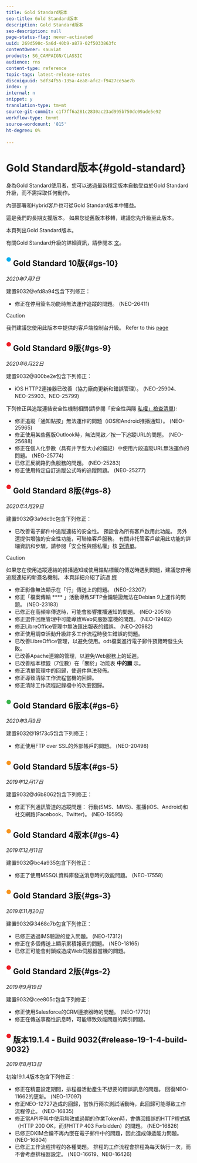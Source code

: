 ```yaml
---
title: Gold Standard版本
seo-title: Gold Standard版本
description: Gold Standard版本
seo-description: null
page-status-flag: never-activated
uuid: 269d590c-5a6d-40b9-a879-02f5033863fc
contentOwner: sauviat
products: SG_CAMPAIGN/CLASSIC
audience: rns
content-type: reference
topic-tags: latest-release-notes
discoiquuid: 5df34f55-135a-4ea8-afc2-f9427ce5ae7b
index: y
internal: n
snippet: y
translation-type: tm+mt
source-git-commit: c1f7ff6a281c2830ac23ad995b750dc09ade5e92
workflow-type: tm+mt
source-wordcount: '815'
ht-degree: 0%

---
```



# Gold Standard版本{#gold-standard}

身為Gold Standard使用者，您可以透過最新穩定版本自動受益於Gold Standard升級，而不需採取任何動作。

內部部署和Hybrid客戶也可從Gold Standard版本中獲益。

這是我們的長期支援版本。 如果您從舊版本移轉，建議您先升級至此版本。

本頁列出Gold Standard版本。

有關Gold Standard升級的詳細資訊，請參閱本 [文](https://helpx.adobe.com/campaign/kb/gold-standard.html)。

## ![](assets/do-not-localize/blue_2.png) Gold Standard 10版{#gs-10}

_2020年7月7日_

建置9032@efd8a94包含下列修正：

* 修正在停用簽名功能時無法運作追蹤的問題。 (NEO-26411)

>[!CAUTION]
>
>我們建議您使用此版本中提供的客戶端控制台升級。 Refer to this [page](../../installation/using/installing-the-client-console.md)

## ![](assets/do-not-localize/red_2.png) Gold Standard 9版{#gs-9}

_2020年6月22日_

建置9032@800be2e包含下列修正：

* iOS HTTP2連接器已改善（協力廠商更新和錯誤管理）。 (NEO-25904、NEO-25903、NEO-25799)

下列修正與追蹤連結安全性機制相關(請參閱「安全性與隱 [私權」檢查清單](https://helpx.adobe.com/campaign/kb/acc-security.html#signature-mechanism)):

* 修正追蹤「通知點按」無法運作的問題（iOS和Android推播通知）。 (NEO-25965)
* 修正使用某些舊版Outlook時，無法開啟／按一下追蹤URL的問題。  (NEO-25688)
* 修正在個人化參數（具有井字型大小的錨記）中使用片段追蹤URL無法運作的問題。 (NEO-25774)
* 已修正反網路釣魚服務的問題。 (NEO-25283)
* 修正使用特定自訂追蹤公式時的追蹤問題。 (NEO-25277)

## ![](assets/do-not-localize/red_2.png) Gold Standard 8版{#gs-8}

_2020年4月29日_

建置9032@3a9dc9c包含下列修正：

* 已改善電子郵件中追蹤連結的安全性。 預設會為所有客戶啟用此功能。 另外還提供增強的安全性功能，可聯絡客戶服務。 有關非托管客戶啟用此功能的詳細資訊和步驟，請參閱「安全性與隱私權」核 [對清單](https://helpx.adobe.com/campaign/kb/acc-security.html#signature-mechanism)。

>[!CAUTION]
>
>如果您在使用追蹤連結的推播通知或使用錨點標籤的傳送時遇到問題，建議您停用追蹤連結的新簽名機制。 本頁詳細介紹了該過 [程](https://helpx.adobe.com/campaign/kb/acc-security.html#signature-mechanism)

* 修正影像無法顯示在「行」傳送上的問題。 (NEO-23207)
* 修正「檔案傳輸 **** 」活動導致SFTP金鑰驗證無法在Debian 9上運作的問題。 (NEO-23183)
* 已修正在高頻率傳送時，可能會影響推播通知的問題。 (NEO-20516)
* 修正選件回應管理中可能導致Web伺服器當機的問題。 (NEO-19482)
* 修正LibreOffice管理中無法匯出報表的錯誤。 (NEO-20982)
* 修正使用調查活動升級許多工作流程時發生錯誤的問題。
* 已改善LibreOffice管理，以避免使用。odt檔案進行電子郵件預覽時發生失敗。
* 已改善Apache連線的管理，以避免Web服務上的延遲。
* 已改善版本標籤（7位數）在「關於」功能表 **中的顯** 示。
* 修正清單管理中的回歸，使選件無法發佈。
* 修正導致清除工作流程當機的回歸。
* 修正清除工作流程記錄檔中的次要回歸。

## ![](assets/do-not-localize/green_2.png) Gold Standard 6版本{#gs-6}

_2020年3月9日_

建置9032@19f73c5包含下列修正：

* 修正使用FTP over SSL的外部帳戶的問題。 (NEO-20498)

## ![](assets/do-not-localize/orange_2.png) Gold Standard 5版本{#gs-5}

_2019年12月17日_

建置9032@d6b8062包含下列修正：

* 修正下列通訊管道的追蹤問題： 行動(SMS、MMS)、推播(iOS、Android)和社交網路(Facebook、Twitter)。 (NEO-19595)

## ![](assets/do-not-localize/orange_2.png) Gold Standard 4版本{#gs-4}

_2019年12月11日_

建置9032@bc4a935包含下列修正：

* 修正了使用MSSQL資料庫發送消息時的效能問題。 (NEO-17558)

## ![](assets/do-not-localize/orange_2.png) Gold Standard 3版{#gs-3}

_2019年11月20日_

建置9032@3468c7b包含下列修正：

* 已修正透過IMS驗證的登入問題。 (NEO-17312)
* 修正在多個傳送上顯示累積報表的問題。 (NEO-18165)
* 已修正可能會封鎖或造成Web伺服器當機的問題。

## ![](assets/do-not-localize/red_2.png) Gold Standard 2版{#gs-2}

_2019年9月19日_

建置9032@cee805c包含下列修正：

* 修正使用Salesforce的CRM連接器時的問題。 (NEO-17712)
* 修正在傳送事務性訊息時，可能導致效能問題的索引問題。

## ![](assets/do-not-localize/red_2.png) 版本19.1.4 - Build 9032{#release-19-1-4-build-9032}

_2019年8月13日_

初始19.1.4版本包含下列修正：

* 修正在精靈設定期間，排程器活動產生不想要的錯誤訊息的問題。 回復NEO-11662的更新。 (NEO-17097)
* 修正NEO-12727造成的回歸，當執行兩次測試活動時，此回歸可能導致工作流程停止。 (NEO-16835)
* 修正當API呼叫中使用無效或過期的作業Token時，會傳回錯誤的HTTP程式碼（HTTP 200 OK，而非HTTP 403 Forbidden）的問題。 (NEO-16826)
* 已修正DKIM金鑰不再內嵌在電子郵件中的問題，因此造成傳遞能力問題。 (NEO-16804)
* 已修正工作流程排程的各種問題。 排程的工作流程會排程為每天執行一次，而不會考慮排程器設定。 (NEO-16619、NEO-16426)
